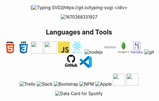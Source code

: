 <div align="center">

[![Typing SVG](https://readme-typing-svg.demolab.com?font=Fira+Code&size=30&pause=1000&color=B10000&background=FFFFFF00&center=true&width=435&lines=Welcome+to+my+profile..)](https://git.io/typing-svg)
            </div>

![1670268331927](https://user-images.githubusercontent.com/108303424/206825163-b8e63870-fde9-432f-a77c-36d9f9f7b854.jpg)



<div align="center">

##  Languages and Tools

</div>

<p align="center">
<img src="https://raw.githubusercontent.com/devicons/devicon/master/icons/html5/html5-original-wordmark.svg"
alt="html5"
width="40"
height="40"/>
<img src="https://raw.githubusercontent.com/devicons/devicon/master/icons/css3/css3-original-wordmark.svg"
alt="css3"
width="40"
height="40"/>
 <img src="https://cdn.jsdelivr.net/gh/devicons/devicon/icons/java/java-original.svg"
      width="40"
height="40"/>
  <img src="https://cdn.jsdelivr.net/gh/devicons/devicon/icons/postgresql/postgresql-original-wordmark.svg"
        width="40"
height="40"/>
<img src="https://raw.githubusercontent.com/devicons/devicon/master/icons/javascript/javascript-original.svg"
alt="javascript"
width="40"
height="40"/>
<img src="https://raw.githubusercontent.com/devicons/devicon/master/icons/react/react-original-wordmark.svg"
alt="react"
width="40"
height="40"/>
<img src="https://cdn.jsdelivr.net/gh/devicons/devicon/icons/nodejs/nodejs-original.svg"
alt="nodejs"
width="40"
height="40"/>
<img src="https://raw.githubusercontent.com/devicons/devicon/master/icons/express/express-original-wordmark.svg"
alt="express"
width="40"
height="40"/>
<img src="https://raw.githubusercontent.com/devicons/devicon/master/icons/mongodb/mongodb-original-wordmark.svg"
alt="mongodb"
width="40"
height="40"/>
<img src="https://raw.githubusercontent.com/devicons/devicon/master/icons/heroku/heroku-original-wordmark.svg"
alt="heroku" width="40" height="40"/>
<img src="https://cdn.jsdelivr.net/gh/devicons/devicon/icons/git/git-original.svg"
alt="git" width="40" height="40"/>
<img src="https://raw.githubusercontent.com/devicons/devicon/master/icons/github/github-original-wordmark.svg"
alt="github" width="40" height="40"/>
<img src="https://raw.githubusercontent.com/github/explore/80688e429a7d4ef2fca1e82350fe8e3517d3494d/topics/visual-studio-code/visual-studio-code.png"
alt="VS Code" height="40" style="vertical-align:top; margin:4px">
</p>
<p align="center">
<img src="https://cdn.jsdelivr.net/gh/devicons/devicon/icons/trello/trello-plain.svg"
alt="Trello"
width="40"
height="40"/>
<img src="https://cdn.jsdelivr.net/gh/devicons/devicon/icons/slack/slack-original.svg"
alt="Slack"
width="40"
height="40"/>
<img src="https://cdn.jsdelivr.net/gh/devicons/devicon/icons/bootstrap/bootstrap-original.svg"
alt="Bootstrap"
width="40"
height="40" />
<img src="https://cdn.jsdelivr.net/gh/devicons/devicon/icons/npm/npm-original-wordmark.svg"
alt="NPM"
width="40"
height="40" />
<img src="https://cdn.jsdelivr.net/gh/devicons/devicon/icons/apple/apple-original.svg"
alt="Apple"
     width="40"
height="40" />
  <img src="https://cdn.jsdelivr.net/gh/devicons/devicon/icons/amazonwebservices/amazonwebservices-original-wordmark.svg" 
        width="40"
height="40" />
      <img src="https://cdn.jsdelivr.net/gh/devicons/devicon/icons/androidstudio/androidstudio-original.svg" 
width="40"
height="40" />
</p>
<div align="center"
<a href="https://www.data-card-for-spotify.com/card?user_id=1288881776">
  <img src="https://www.data-card-for-spotify.com/api/card?user_id=1288881776" alt="Data Card for Spotify">
</a>
</div>

